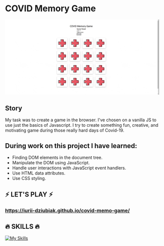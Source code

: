# COVID Memory Game

![](readme_GIF.gif)

## Story
My task was to create a game in the browser. 
I've chosen on a vanilla JS to use just the basics of Javascript.
I try to create something fun, creative, and motivating game during those 
really hard days of Covid-19.

## During work on this project I have learned:
- Finding DOM elements in the document tree.
- Manipulate the DOM using JavaScript.
- Handle user interactions with JavaScript event handlers.
- Use HTML data attributes.
- Use CSS styling.

## ⚡ LET'S PLAY ⚡
### https://iurii-dziubiak.github.io/covid-memo-game/

## 🔥 SKILLS 🔥
[![My Skills](https://skills.thijs.gg/icons?i=js,html,css,git&theme=light)](https://skills.thijs.gg)
